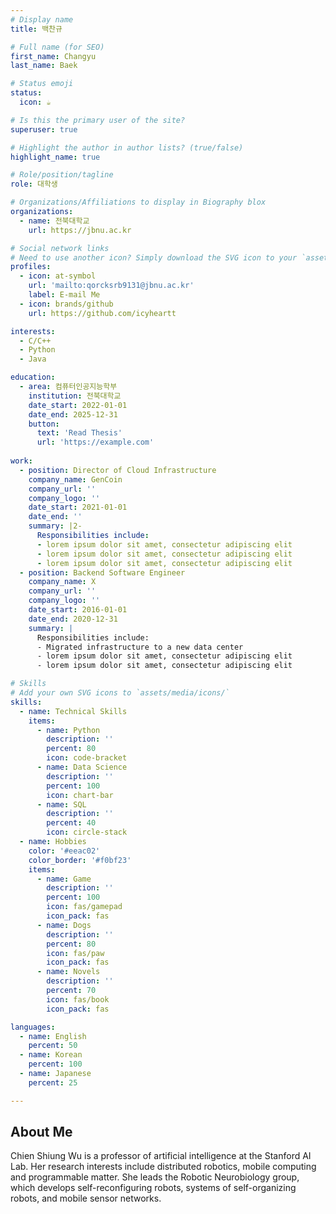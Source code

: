 ```yaml
---
# Display name
title: 백찬규

# Full name (for SEO)
first_name: Changyu
last_name: Baek

# Status emoji
status:
  icon: ☕️

# Is this the primary user of the site?
superuser: true

# Highlight the author in author lists? (true/false)
highlight_name: true

# Role/position/tagline
role: 대학생

# Organizations/Affiliations to display in Biography blox
organizations:
  - name: 전북대학교
    url: https://jbnu.ac.kr

# Social network links
# Need to use another icon? Simply download the SVG icon to your `assets/media/icons/` folder.
profiles:
  - icon: at-symbol
    url: 'mailto:qorcksrb9131@jbnu.ac.kr'
    label: E-mail Me
  - icon: brands/github
    url: https://github.com/icyheartt

interests:
  - C/C++
  - Python
  - Java

education:
  - area: 컴퓨터인공지능학부
    institution: 전북대학교
    date_start: 2022-01-01
    date_end: 2025-12-31
    button:
      text: 'Read Thesis'
      url: 'https://example.com'
      
work:
  - position: Director of Cloud Infrastructure
    company_name: GenCoin
    company_url: ''
    company_logo: ''
    date_start: 2021-01-01
    date_end: ''
    summary: |2-
      Responsibilities include:
      - lorem ipsum dolor sit amet, consectetur adipiscing elit
      - lorem ipsum dolor sit amet, consectetur adipiscing elit
      - lorem ipsum dolor sit amet, consectetur adipiscing elit
  - position: Backend Software Engineer
    company_name: X
    company_url: ''
    company_logo: ''
    date_start: 2016-01-01
    date_end: 2020-12-31
    summary: |
      Responsibilities include:
      - Migrated infrastructure to a new data center
      - lorem ipsum dolor sit amet, consectetur adipiscing elit
      - lorem ipsum dolor sit amet, consectetur adipiscing elit

# Skills
# Add your own SVG icons to `assets/media/icons/`
skills:
  - name: Technical Skills
    items:
      - name: Python
        description: ''
        percent: 80
        icon: code-bracket
      - name: Data Science
        description: ''
        percent: 100
        icon: chart-bar
      - name: SQL
        description: ''
        percent: 40
        icon: circle-stack
  - name: Hobbies
    color: '#eeac02'
    color_border: '#f0bf23'
    items:
      - name: Game
        description: ''
        percent: 100
        icon: fas/gamepad
        icon_pack: fas
      - name: Dogs
        description: ''
        percent: 80
        icon: fas/paw
        icon_pack: fas
      - name: Novels
        description: ''
        percent: 70
        icon: fas/book
        icon_pack: fas

languages:
  - name: English
    percent: 50
  - name: Korean
    percent: 100
  - name: Japanese
    percent: 25

---
```


## About Me

Chien Shiung Wu is a professor of artificial intelligence at the Stanford AI Lab. Her research interests include distributed robotics, mobile computing and programmable matter. She leads the Robotic Neurobiology group, which develops self-reconfiguring robots, systems of self-organizing robots, and mobile sensor networks.
